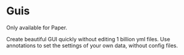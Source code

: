 # Guis

Only available for Paper.

Create beautiful GUI quickly without editing 1 billion yml files.
Use annotations to set the settings of your own data, without config files.
